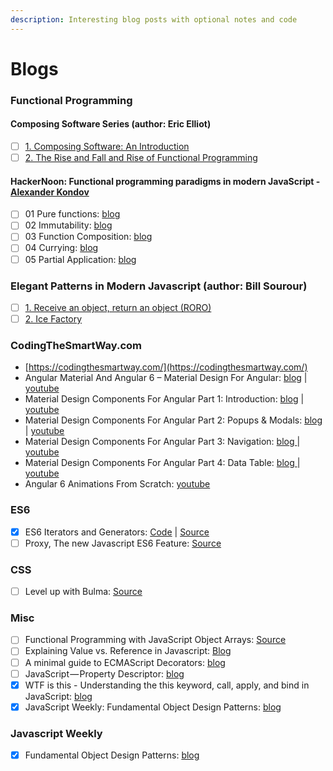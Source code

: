 ```yaml
---
description: Interesting blog posts with optional notes and code
---
```


# Blogs

### Functional Programming

#### Composing Software Series \(author: Eric Elliot\)

* [ ] [1. Composing Software: An Introduction](https://medium.com/javascript-scene/composing-software-an-introduction-27b72500d6ea)
* [ ] [2. The Rise and Fall and Rise of Functional Programming](https://medium.com/javascript-scene/the-rise-and-fall-and-rise-of-functional-programming-composable-software-c2d91b424c8c)

#### HackerNoon: Functional programming paradigms in modern JavaScript  -  [Alexander Kondov](https://hackernoon.com/@KondovAlexander?source=post_header_lockup)

* [ ] 01 Pure functions: [blog](https://hackernoon.com/functional-programming-paradigms-in-modern-javascript-pure-functions-797d9abbee1)
* [ ] 02 Immutability: [blog](https://hackernoon.com/functional-programming-paradigms-in-modern-javascript-immutability-4e9751ca005c)
* [ ] 03 Function Composition: [blog](https://hackernoon.com/functional-programming-paradigms-in-modern-javascript-function-composition-109670038859)
* [ ] 04 Currying: [blog](https://hackernoon.com/functional-programming-paradigms-in-modern-javascript-currying-5652e489cce8)
* [ ] 05 Partial Application: [blog](https://hackernoon.com/functional-programming-paradigms-in-modern-javascript-partial-application-fbd6c9c93a0d)

### Elegant Patterns in Modern Javascript \(author: Bill Sourour\)

* [ ] [1. Receive an object, return an object \(RORO\)](https://medium.freecodecamp.org/elegant-patterns-in-modern-javascript-roro-be01e7669cbd)
* [ ] [2. Ice Factory](https://medium.freecodecamp.org/elegant-patterns-in-modern-javascript-ice-factory-4161859a0eee)

### CodingTheSmartWay.com

* [https://codingthesmartway.com/](https://codingthesmartway.com/)
* Angular Material And Angular 6 – Material Design For Angular: [blog](https://codingthesmartway.com/angular-material-and-angular-6-material-design-for-angular/) \| [youtube](https://www.youtube.com/watch?v=bGReOt6r4ww&feature=youtu.be)
* Material Design Components For Angular Part 1: Introduction: [blog](https://codingthesmartway.com/angular-material-introduction/) \| [youtube](https://www.youtube.com/watch?v=7MDRv3428X0&feature=youtu.be)
* Material Design Components For Angular Part 2: Popups & Modals: [blog ](https://codingthesmartway.com/angular-material-part-2-popups-modals-dialogs-tooltips-and-snackbars/)\| [youtube](https://www.youtube.com/watch?v=xJJ_NDqvuCk&feature=youtu.be)
* Material Design Components For Angular Part 3: Navigation: [blog ](https://codingthesmartway.com/angular-material-part-3-navigation-menus-sidenavs-and-toolbars/)\| [youtube](https://www.youtube.com/watch?v=-k73oWFrRoE&feature=youtu.be)
* Material Design Components For Angular  Part 4: Data Table: [blog ](https://codingthesmartway.com/angular-material-part-4-data-table/)\| [youtube](https://codingthesmartway.com/angular-material-part-4-data-table/)
* Angular 6 Animations From Scratch: [youtube](https://codingthesmartway.com/angular-6-animations-from-scratch/)

### ES6

* [x] ES6 Iterators and Generators: [Code](https://github.com/kozigh01/es6-iterators-generators) \| [Source](https://codeburst.io/a-simple-guide-to-es6-iterators-in-javascript-with-examples-189d052c3d8e)
* [ ] Proxy, The new Javascript ES6 Feature: [Source](https://www.atyantik.com/proxy-javascript-es6-feature/)

### CSS

* [ ] Level up with Bulma: [Source](https://medium.freecodecamp.org/free-course-level-up-with-bulma-css-d82dcb4b980a)

### Misc

* [ ] Functional Programming with JavaScript Object Arrays: [Source](https://www.telerik.com/blogs/functional-programming-with-javascript-object-arrays)
* [ ] Explaining Value vs. Reference in Javascript: [Blog](https://codeburst.io/explaining-value-vs-reference-in-javascript-647a975e12a0)
* [ ] A minimal guide to ECMAScript Decorators: [blog](https://itnext.io/a-minimal-guide-to-ecmascript-decorators-55b70338215e)
* [ ] JavaScript — Property Descriptor: [blog](https://codeburst.io/javascript-object-property-attributes-ac012be317e2)
* [x] WTF is this - Understanding the this keyword, call, apply, and bind in JavaScript: [blog](https://tylermcginnis.com/this-keyword-call-apply-bind-javascript/)
* [x] JavaScript Weekly: Fundamental Object Design Patterns: [blog](https://medium.com/launch-school/javascript-weekly-fundamental-object-design-patterns-31453f68427f)

### Javascript Weekly

* [x] Fundamental Object Design Patterns: [blog](https://medium.com/launch-school/javascript-weekly-fundamental-object-design-patterns-31453f68427f)



